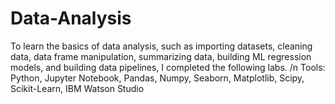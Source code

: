 # Data-Analysis

To learn the basics of data analysis, such as importing datasets, cleaning data, data frame manipulation, summarizing data, building ML regression models, and building data pipelines, I completed the following labs. /n
Tools: Python, Jupyter Notebook, Pandas, Numpy, Seaborn, Matplotlib, Scipy, Scikit-Learn, IBM Watson Studio
